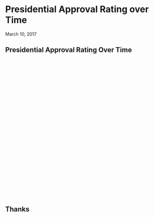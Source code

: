 # Presidential Approval Rating over Time
March 10, 2017  



## Presidential Approval Rating Over Time

<!--html_preserve--><div id="htmlwidget-cab05f322400243b68f8" style="width:720px;height:432px;" class="plotly html-widget"></div>
<script type="application/json" data-for="htmlwidget-cab05f322400243b68f8">{"x":{"layout":{"margin":{"b":40,"l":60,"t":25,"r":10},"xaxis":{"domain":[0,1],"title":"Year"},"yaxis":{"domain":[0,1],"title":"Percent Approval"}},"source":"A","config":{"modeBarButtonsToAdd":[{"name":"Collaborate","icon":{"width":1000,"ascent":500,"descent":-50,"path":"M487 375c7-10 9-23 5-36l-79-259c-3-12-11-23-22-31-11-8-22-12-35-12l-263 0c-15 0-29 5-43 15-13 10-23 23-28 37-5 13-5 25-1 37 0 0 0 3 1 7 1 5 1 8 1 11 0 2 0 4-1 6 0 3-1 5-1 6 1 2 2 4 3 6 1 2 2 4 4 6 2 3 4 5 5 7 5 7 9 16 13 26 4 10 7 19 9 26 0 2 0 5 0 9-1 4-1 6 0 8 0 2 2 5 4 8 3 3 5 5 5 7 4 6 8 15 12 26 4 11 7 19 7 26 1 1 0 4 0 9-1 4-1 7 0 8 1 2 3 5 6 8 4 4 6 6 6 7 4 5 8 13 13 24 4 11 7 20 7 28 1 1 0 4 0 7-1 3-1 6-1 7 0 2 1 4 3 6 1 1 3 4 5 6 2 3 3 5 5 6 1 2 3 5 4 9 2 3 3 7 5 10 1 3 2 6 4 10 2 4 4 7 6 9 2 3 4 5 7 7 3 2 7 3 11 3 3 0 8 0 13-1l0-1c7 2 12 2 14 2l218 0c14 0 25-5 32-16 8-10 10-23 6-37l-79-259c-7-22-13-37-20-43-7-7-19-10-37-10l-248 0c-5 0-9-2-11-5-2-3-2-7 0-12 4-13 18-20 41-20l264 0c5 0 10 2 16 5 5 3 8 6 10 11l85 282c2 5 2 10 2 17 7-3 13-7 17-13z m-304 0c-1-3-1-5 0-7 1-1 3-2 6-2l174 0c2 0 4 1 7 2 2 2 4 4 5 7l6 18c0 3 0 5-1 7-1 1-3 2-6 2l-173 0c-3 0-5-1-8-2-2-2-4-4-4-7z m-24-73c-1-3-1-5 0-7 2-2 3-2 6-2l174 0c2 0 5 0 7 2 3 2 4 4 5 7l6 18c1 2 0 5-1 6-1 2-3 3-5 3l-174 0c-3 0-5-1-7-3-3-1-4-4-5-6z"},"click":"function(gd) { \n        // is this being viewed in RStudio?\n        if (location.search == '?viewer_pane=1') {\n          alert('To learn about plotly for collaboration, visit:\\n https://cpsievert.github.io/plotly_book/plot-ly-for-collaboration.html');\n        } else {\n          window.open('https://cpsievert.github.io/plotly_book/plot-ly-for-collaboration.html', '_blank');\n        }\n      }"}],"modeBarButtonsToRemove":["sendDataToCloud"]},"data":[{"x":[1945.25,1945.5,1945.75,1946,1946.25,1946.5,1946.75,1947,1947.25,1947.5,1947.75,1948,1948.25,null,1949,1949.25,1949.5,1949.75,1950,1950.25,1950.5,1950.75,1951,1951.25,1951.5,1951.75,1952,1952.25,null,1952.75,1953,1953.25,1953.5,1953.75,1954,1954.25,1954.5,1954.75,1955,1955.25,1955.5,1955.75,1956,1956.25,1956.5,1956.75,1957,1957.25,1957.5,1957.75,1958,1958.25,1958.5,1958.75,1959,1959.25,1959.5,1959.75,1960,1960.25,1960.5,1960.75,1961,1961.25,1961.5,1961.75,1962,1962.25,1962.5,1962.75,1963,1963.25,1963.5,1963.75,1964,1964.25,1964.5,1964.75,1965,1965.25,1965.5,1965.75,1966,1966.25,1966.5,1966.75,1967,1967.25,1967.5,1967.75,1968,1968.25,1968.5,1968.75,1969,1969.25,1969.5,1969.75,1970,1970.25,1970.5,1970.75,1971,1971.25,1971.5,1971.75,1972,1972.25,null,1973,1973.25,1973.5,1973.75,1974,1974.25,1974.5,1974.75],"y":[87,82,75,63,50,43,32,35,60,54,55,36,39,null,69,57,57,51,45,37,46,39,36,24,32,23,25,32,null,32,59,74,75,60,71,61,71,57,71,68,79,73,76,71,67,75,79,62,63,57,60,49,48,52,57,62,61,66,71,62,61,57,72,83,71,78,79,71,62,74,76,64,62,57,80,73,69,69,71,64,69,62,63,46,56,44,44,52,38,46,36,49,35,44,59,65,65,56,66,53,61,52,51,48,54,49,49,61,null,68,44,40,27,28,25,24,24],"mode":"lines","type":"scatter","line":{"fillcolor":"rgba(31,119,180,1)","color":"rgba(31,119,180,1)"},"xaxis":"x","yaxis":"y"}],"base_url":"https://plot.ly"},"evals":["config.modeBarButtonsToAdd.0.click"],"jsHooks":[]}</script><!--/html_preserve-->

## Thanks
